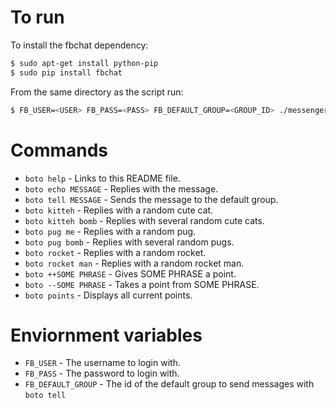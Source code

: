 # To run
To install the fbchat dependency:
```bash
$ sudo apt-get install python-pip
$ sudo pip install fbchat
```

From the same directory as the script run:
```bash
$ FB_USER=<USER> FB_PASS=<PASS> FB_DEFAULT_GROUP=<GROUP_ID> ./messengerbot.py
```

# Commands
  - `boto help` - Links to this README file.
  - `boto echo MESSAGE` - Replies with the message.
  - `boto tell MESSAGE` - Sends the message to the default group.
  - `boto kitteh` - Replies with a random cute cat.
  - `boto kitteh bomb` - Replies with several random cute cats.
  - `boto pug me` - Replies with a random pug.
  - `boto pug bomb` - Replies with several random pugs.
  - `boto rocket` - Replies with a random rocket.
  - `boto rocket man` - Replies with a random rocket man.
  - `boto ++SOME PHRASE` - Gives SOME PHRASE a point.
  - `boto --SOME PHRASE` - Takes a point from SOME PHRASE.
  - `boto points` - Displays all current points.
  
# Enviornment variables
  - `FB_USER` - The username to login with.
  - `FB_PASS` - The password to login with.
  - `FB_DEFAULT_GROUP` - The id of the default group to send messages with `boto tell`
